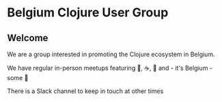 # Belgium Clojure User Group

## Welcome

We are a group interested in promoting the Clojure ecosystem in Belgium.

We have regular in-person meetups featuring :pizza:, :coffee:, :tea: and - it's Belgium - some :beers:

There is a Slack channel to keep in touch at other times


